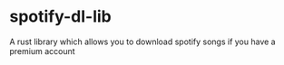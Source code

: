 # spotify-dl-lib
A rust library which allows you to download spotify songs if you have a premium account
